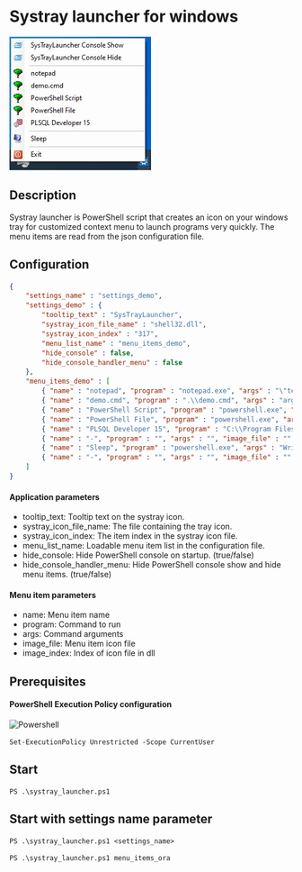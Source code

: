 # Systray launcher for windows
<img src="https://github.com/simaaa/SystrayLauncher/blob/main/screenshot.jpg?raw=true" />

## Description
Systray launcher is PowerShell script that creates an icon on your windows tray for customized context menu to launch programs very quickly. The menu items are read from the json configuration file.

## Configuration
```JSON
{
	"settings_name" : "settings_demo",
	"settings_demo" : {
		"tooltip_text" : "SysTrayLauncher",
		"systray_icon_file_name" : "shell32.dll",
		"systray_icon_index" : "317",
		"menu_list_name" : "menu_items_demo",
		"hide_console" : false,
		"hide_console_handler_menu" : false
	},
	"menu_items_demo" : [
		{ "name" : "notepad", "program" : "notepad.exe", "args" : "\"teszt.txt\"", "image_file" : "shell32.dll", "image_index" : "42" },
		{ "name" : "demo.cmd", "program" : ".\\demo.cmd", "args" : "arg1, arg2", "image_file" : "shell32.dll", "image_index" : "42" },
		{ "name" : "PowerShell Script", "program" : "powershell.exe", "args" : "Write-Host \"OK\"; TIMEOUT /t 3;", "image_file" : "shell32.dll", "image_index" : "42" },
		{ "name" : "PowerShell File", "program" : "powershell.exe", "args" : "-File \".\\demo.ps1\"", "image_file" : "shell32.dll", "image_index" : "42" },
		{ "name" : "PLSQL Developer 15", "program" : "C:\\Program Files\\PLSQL Developer 15\\plsqldev.exe", "args" : "", "image_file" : "C:\\Program Files\\PLSQL Developer 15\\plsqldev.exe", "image_index" : "" },
		{ "name" : "-", "program" : "", "args" : "", "image_file" : "", "image_index" : "" },
		{ "name" : "Sleep", "program" : "powershell.exe", "args" : "Write-Host \"Starting sleep...\"; TIMEOUT /t 3;", "image_file" : "imageres.dll", "image_index" : "97" },
		{ "name" : "-", "program" : "", "args" : "", "image_file" : "", "image_index" : "" }
	]
}
```

#### Application parameters
- tooltip_text: Tooltip text on the systray icon.
- systray_icon_file_name: The file containing the tray icon.
- systray_icon_index: The item index in the systray icon file.
- menu_list_name: Loadable menu item list in the configuration file.
- hide_console: Hide PowerShell console on startup. (true/false)
- hide_console_handler_menu: Hide PowerShell console show and hide menu items. (true/false)

#### Menu item parameters
- name: Menu item name
- program: Command to run
- args: Command arguments
- image_file: Menu item icon file
- image_index: Index of icon file in dll

## Prerequisites
#### PowerShell Execution Policy configuration
<img src="https://www.freeiconspng.com/uploads/powershell-icon-3.png" width="50" alt="Powershell" />

```
Set-ExecutionPolicy Unrestricted -Scope CurrentUser
```

## Start
```
PS .\systray_launcher.ps1
```
## Start with settings name  parameter
```
PS .\systray_launcher.ps1 <settings_name>
```
```
PS .\systray_launcher.ps1 menu_items_ora
```

